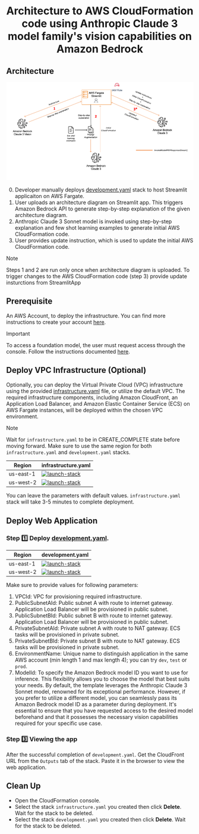 # <center> Architecture to AWS CloudFormation code using Anthropic Claude 3 model family's vision capabilities on Amazon Bedrock </center> 

## Architecture

![architecture](/architecture-to-cloudformation/artifact/architecture.png)

0. Developer manually deploys [development.yaml](/architecture-to-cloudformation/development.yaml) stack to host Streamlit applicaiton on AWS Fargate. 
1. User uploads an architecture diagram on Streamlit app. This triggers Amazon Bedrock API to generate step-by-step explanation of the given architecture diagram.
2. Anthropic Claude 3 Sonnet model is invoked using step-by-step explanation and few shot learning examples to generate initial AWS CloudFormation code.
3. User provides update instruction, which is used to update the initial AWS CloudFormation code.

> [!NOTE]  
> Steps 1 and 2 are run only once when architecture diagram is uploaded. To trigger changes to the AWS CloudFormation code (step 3) provide update insturctions from StreamlitApp

## Prerequisite

An AWS Account, to deploy the infrastructure. You can find more instructions to create your 
account [here](https://aws.amazon.com/free).


> [!IMPORTANT]  
> To access a foundation model, the user must request access through the console. Follow the instructions documented [here](https://docs.aws.amazon.com/bedrock/latest/userguide/model-access.html).

## Deploy VPC Infrastructure (Optional)

Optionally, you can deploy the Virtual Private Cloud (VPC) infrastructure using the provided [infrastructure.yaml](/infrastructure.yaml) file, or utilize the default VPC. The required infrastructure components, including Amazon CloudFront, an Application Load Balancer, and Amazon Elastic Container Service (ECS) on AWS Fargate instances, will be deployed within the chosen VPC environment. 

> [!Note]  
> Wait for `infrastructure.yaml` to be in CREATE_COMPLETE state before moving forward. Make sure to use the same region for both `infrastructure.yaml` and `development.yaml` stacks. 

|   Region   | infrastructure.yaml |
| ---------- | ----------------- |
| us-east-1  | [![launch-stack](https://s3.amazonaws.com/cloudformation-examples/cloudformation-launch-stack.png)](https://console.aws.amazon.com/cloudformation/home?region=us-east-1#/stacks/new?stackName=ArchToCloudformationInfra&templateURL=https://ws-assets-prod-iad-r-iad-ed304a55c2ca1aee.s3.us-east-1.amazonaws.com/0a9f7588-a2c4-4484-b051-6658ce32605c/A2C/infrastructure.yaml)|
| us-west-2  | [![launch-stack](https://s3.amazonaws.com/cloudformation-examples/cloudformation-launch-stack.png)](https://console.aws.amazon.com/cloudformation/home?region=us-west-2#/stacks/new?stackName=ArchToCloudformationInfra&templateURL=https://ws-assets-prod-iad-r-pdx-f3b3f9f1a7d6a3d0.s3.us-west-2.amazonaws.com/0a9f7588-a2c4-4484-b051-6658ce32605c/A2C/infrastructure.yaml)|

You can leave the parameters with default values. `infrastructure.yaml` stack will take 3-5 minutes to complete deployment.

## Deploy Web Application

### Step :one: Deploy [development.yaml](/architecture-to-cloudformation/development.yaml).

|   Region   | development.yaml |
| ---------- | ----------------- |
| us-east-1  | [![launch-stack](https://s3.amazonaws.com/cloudformation-examples/cloudformation-launch-stack.png)](https://console.aws.amazon.com/cloudformation/home?region=us-east-1#/stacks/new?stackName=ArchToCloudformation&templateURL=https://ws-assets-prod-iad-r-iad-ed304a55c2ca1aee.s3.us-east-1.amazonaws.com/0a9f7588-a2c4-4484-b051-6658ce32605c/A2C/base/development.yaml)|
| us-west-2  | [![launch-stack](https://s3.amazonaws.com/cloudformation-examples/cloudformation-launch-stack.png)](https://console.aws.amazon.com/cloudformation/home?region=us-west-2#/stacks/new?stackName=ArchToCloudformation&templateURL=https://ws-assets-prod-iad-r-pdx-f3b3f9f1a7d6a3d0.s3.us-west-2.amazonaws.com/0a9f7588-a2c4-4484-b051-6658ce32605c/A2C/base/development.yaml)|

Make sure to provide values for following parameters:
1. VPCId: VPC for provisioning required infrastructure. 
2. PublicSubnetAId: Public subnet A with route to internet gateway. Application Load Balancer will be provisioned in public subnet. 
3. PublicSubnetBId: Public subnet B with route to internet gateway. Application Load Balancer will be provisioned in public subnet. 
4. PrivateSubnetAId: Private subnet A with route to NAT gateway. ECS tasks will be provisioned in private subnet. 
5. PrivateSubnetBId: Private subnet B with route to NAT gateway. ECS tasks will be provisioned in private subnet. 
6. EnvironmentName: Unique name to distinguish application in the same AWS account (min length 1 and max length 4); you can try `dev`, `test` or `prod`.
7. ModelId: To specify the Amazon Bedrock model ID you want to use for inference. This flexibility allows you to choose the model that best suits your needs. By default, the template leverages the Anthropic Claude 3 Sonnet model, renowned for its exceptional performance. However, if you prefer to utilize a different model, you can seamlessly pass its Amazon Bedrock model ID as a parameter during deployment. It's essential to ensure that you have requested access to the desired model beforehand and that it possesses the necessary vision capabilities required for your specific use case.

### Step :three: Viewing the app

After the successful completion of `development.yaml`. Get the CloudFront URL from the `Outputs` tab of the stack. Paste it in the browser to view the web application.

## Clean Up
- Open the CloudFormation console.
- Select the stack `infrastructure.yaml` you created then click **Delete**. Wait for the stack to be deleted.
- Select the stack `development.yaml` you created then click **Delete**. Wait for the stack to be deleted.